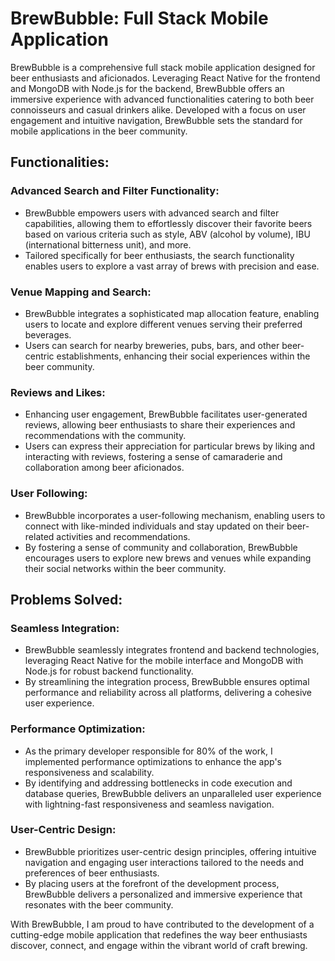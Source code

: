 # BrewBubble: Full Stack Mobile Application

BrewBubble is a comprehensive full stack mobile application designed for beer enthusiasts and aficionados. Leveraging React Native for the frontend and MongoDB with Node.js for the backend, BrewBubble offers an immersive experience with advanced functionalities catering to both beer connoisseurs and casual drinkers alike. Developed with a focus on user engagement and intuitive navigation, BrewBubble sets the standard for mobile applications in the beer community.

## Functionalities:

### Advanced Search and Filter Functionality:
- BrewBubble empowers users with advanced search and filter capabilities, allowing them to effortlessly discover their favorite beers based on various criteria such as style, ABV (alcohol by volume), IBU (international bitterness unit), and more.
- Tailored specifically for beer enthusiasts, the search functionality enables users to explore a vast array of brews with precision and ease.

### Venue Mapping and Search:
- BrewBubble integrates a sophisticated map allocation feature, enabling users to locate and explore different venues serving their preferred beverages.
- Users can search for nearby breweries, pubs, bars, and other beer-centric establishments, enhancing their social experiences within the beer community.

### Reviews and Likes:
- Enhancing user engagement, BrewBubble facilitates user-generated reviews, allowing beer enthusiasts to share their experiences and recommendations with the community.
- Users can express their appreciation for particular brews by liking and interacting with reviews, fostering a sense of camaraderie and collaboration among beer aficionados.

### User Following:
- BrewBubble incorporates a user-following mechanism, enabling users to connect with like-minded individuals and stay updated on their beer-related activities and recommendations.
- By fostering a sense of community and collaboration, BrewBubble encourages users to explore new brews and venues while expanding their social networks within the beer community.

## Problems Solved:

### Seamless Integration:
- BrewBubble seamlessly integrates frontend and backend technologies, leveraging React Native for the mobile interface and MongoDB with Node.js for robust backend functionality.
- By streamlining the integration process, BrewBubble ensures optimal performance and reliability across all platforms, delivering a cohesive user experience.

### Performance Optimization:
- As the primary developer responsible for 80% of the work, I implemented performance optimizations to enhance the app's responsiveness and scalability.
- By identifying and addressing bottlenecks in code execution and database queries, BrewBubble delivers an unparalleled user experience with lightning-fast responsiveness and seamless navigation.

### User-Centric Design:
- BrewBubble prioritizes user-centric design principles, offering intuitive navigation and engaging user interactions tailored to the needs and preferences of beer enthusiasts.
- By placing users at the forefront of the development process, BrewBubble delivers a personalized and immersive experience that resonates with the beer community.

With BrewBubble, I am proud to have contributed to the development of a cutting-edge mobile application that redefines the way beer enthusiasts discover, connect, and engage within the vibrant world of craft brewing.
